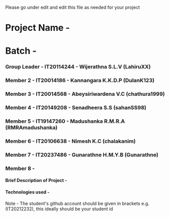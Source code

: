 Please go under edit and edit this file as needed for your project

# Project Name - 
# Batch - 
### Group Leader - IT20114244 - Wijerathna S.L.V (LahiruXX)
### Member 2 - IT20014186 - Kannangara K.K.D.P (DulanK123)
### Member 3 - IT20014568 - Abeysiriwardena V.C (chathura1999)
### Member 4 - IT20149208 - Senadheera S.S (sahanSS98)
### Member 5 - IT19147260 - Madushanka R.M.R.A (RMRAmadushanka)
### Member 6 - IT20106638 - Nimesh K.C (chalakanim)
### Member 7 - IT20237486 - Gunarathne H.M.Y.B (Gunarathne)
### Member 8 - 

#### Brief Description of Project - 
#### Technologies used - 

Note - The student's github account should be given in brackets e.g. (IT20212232), this ideally should be your student id 

